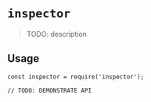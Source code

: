 # `inspector`

> TODO: description

## Usage

```
const inspector = require('inspector');

// TODO: DEMONSTRATE API
```
